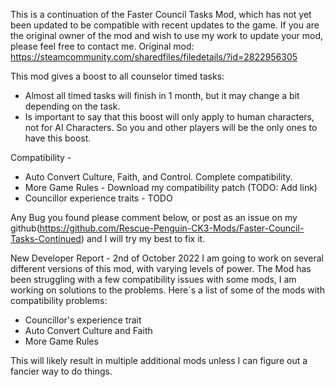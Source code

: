 This is a continuation of the Faster Council Tasks Mod, which has not yet been updated to be compatible with recent updates to the game. If you are the original owner of the mod and wish to use my work to update your mod, please feel free to contact me.
Original mod: https://steamcommunity.com/sharedfiles/filedetails/?id=2822956305

This mod gives a boost to all counselor timed tasks:
- Almost all timed tasks will finish in 1 month, but it may change a bit depending on the task.
- Is important to say that this boost will only apply to human characters, not for AI Characters. So you and other players will be the only ones to have this boost.

Compatibility -
- Auto Convert Culture, Faith, and Control. Complete compatibility.
- More Game Rules - Download my compatibility patch (TODO: Add link)
- Councillor experience traits - TODO

Any Bug you found please comment below, or post as an issue on my github(https://github.com/Rescue-Penguin-CK3-Mods/Faster-Council-Tasks-Continued) and I will try my best to fix it.

New Developer Report - 2nd of October 2022
I am going to work on several different versions of this mod, with varying levels of power.
The Mod has been struggling with a few compatibility issues with some mods, I am working on solutions to the problems. 
Here´s a list of some of the mods with compatibility problems:
- Councillor's experience trait
- Auto Convert Culture and Faith
- More Game Rules

This will likely result in multiple additional mods unless I can figure out a fancier way to do things.